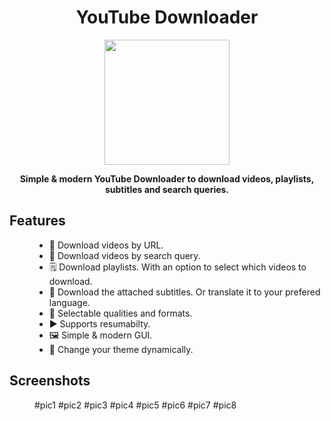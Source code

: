 <div align="center">
<h1><b>YouTube Downloader</b></h1>
<img src = "YDICO.ico" width = 200></img>
<!-- for github badges (buttons) https://shields.io/ -->
<p><b>Simple & modern YouTube Downloader to download videos, playlists, subtitles and search queries.</p></b>
</div>

<dl>
<dt><h2>Features</h2></dt>
<dd>
<ul>
<li>🔗 Download videos by URL.</li>
<li>🔎 Download videos by search query.</li>
<li>🗒️ Download playlists. With an option to select which videos to download.</li>
<li>💬 Download the attached subtitles. Or translate it to your prefered language.</li>
<li>🔖 Selectable qualities and formats.</li>
<li>▶️ Supports resumabilty.</li>
<li>🖼️ Simple & modern GUI.</li>
<li>🌃 Change your theme dynamically.</li>
</ul>
</dd>
</dl>


<dl>
<dt><h2>Screenshots</h2></dt>
<dd>
#pic1
#pic2
#pic3
#pic4
#pic5
#pic6
#pic7
#pic8
</dd>
</dl>
